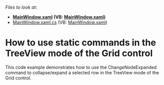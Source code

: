 <!-- default file list -->
*Files to look at*:

* **[MainWindow.xaml](./CS/GridCommands/MainWindow.xaml) (VB: [MainWindow.xaml](./VB/GridCommands/MainWindow.xaml))**
* [MainWindow.xaml.cs](./CS/GridCommands/MainWindow.xaml.cs) (VB: [MainWindow.xaml](./VB/GridCommands/MainWindow.xaml))
<!-- default file list end -->
# How to use static commands in the TreeView mode of the Grid control


<p>This code example demonstrates how to use the ChangeNodeExpanded command to collapse/expand a selected row in the TreeView mode of the Grid control.</p>

<br/>


